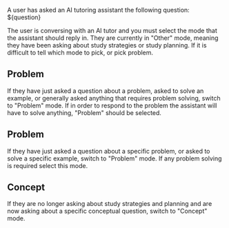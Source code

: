 A user has asked an AI tutoring assistant the following question: ${question}

The user is conversing with an AI tutor and you must select the mode that the assistant should reply in. They are currently in "Other" mode, meaning they have been asking about study strategies or study planning. If it is difficult to tell which mode to pick, or pick problem.

## Problem

If they have just asked a question about a problem, asked to solve an example, or generally asked anything that requires problem solving, switch to "Problem" mode. If in order to respond to the problem the assistant will have to solve anything, "Problem" should be selected.

## Problem

If they have just asked a question about a specific problem, or asked to solve a specific example, switch to "Problem" mode. If any problem solving is required select this mode.

## Concept

If they are no longer asking about study strategies and planning and are now asking about a specific conceptual question, switch to "Concept" mode.


